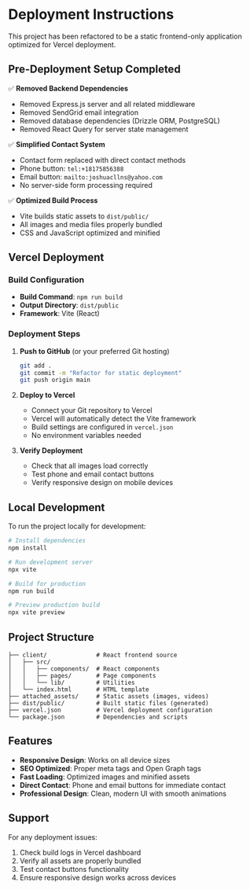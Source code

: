 # Deployment Instructions

This project has been refactored to be a static frontend-only application optimized for Vercel deployment.

## Pre-Deployment Setup Completed

✅ **Removed Backend Dependencies**
- Removed Express.js server and all related middleware
- Removed SendGrid email integration
- Removed database dependencies (Drizzle ORM, PostgreSQL)
- Removed React Query for server state management

✅ **Simplified Contact System**
- Contact form replaced with direct contact methods
- Phone button: `tel:+18175856388`
- Email button: `mailto:joshuacllns@yahoo.com`
- No server-side form processing required

✅ **Optimized Build Process**
- Vite builds static assets to `dist/public/`
- All images and media files properly bundled
- CSS and JavaScript optimized and minified

## Vercel Deployment

### Build Configuration
- **Build Command**: `npm run build`
- **Output Directory**: `dist/public`
- **Framework**: Vite (React)

### Deployment Steps

1. **Push to GitHub** (or your preferred Git hosting)
   ```bash
   git add .
   git commit -m "Refactor for static deployment"
   git push origin main
   ```

2. **Deploy to Vercel**
   - Connect your Git repository to Vercel
   - Vercel will automatically detect the Vite framework
   - Build settings are configured in `vercel.json`
   - No environment variables needed

3. **Verify Deployment**
   - Check that all images load correctly
   - Test phone and email contact buttons
   - Verify responsive design on mobile devices

## Local Development

To run the project locally for development:

```bash
# Install dependencies
npm install

# Run development server
npx vite

# Build for production
npm run build

# Preview production build
npx vite preview
```

## Project Structure

```
├── client/              # React frontend source
│   ├── src/
│   │   ├── components/  # React components
│   │   ├── pages/       # Page components
│   │   └── lib/         # Utilities
│   └── index.html       # HTML template
├── attached_assets/     # Static assets (images, videos)
├── dist/public/         # Built static files (generated)
├── vercel.json          # Vercel deployment configuration
└── package.json         # Dependencies and scripts
```

## Features

- **Responsive Design**: Works on all device sizes
- **SEO Optimized**: Proper meta tags and Open Graph tags
- **Fast Loading**: Optimized images and minified assets
- **Direct Contact**: Phone and email buttons for immediate contact
- **Professional Design**: Clean, modern UI with smooth animations

## Support

For any deployment issues:
1. Check build logs in Vercel dashboard
2. Verify all assets are properly bundled
3. Test contact buttons functionality
4. Ensure responsive design works across devices